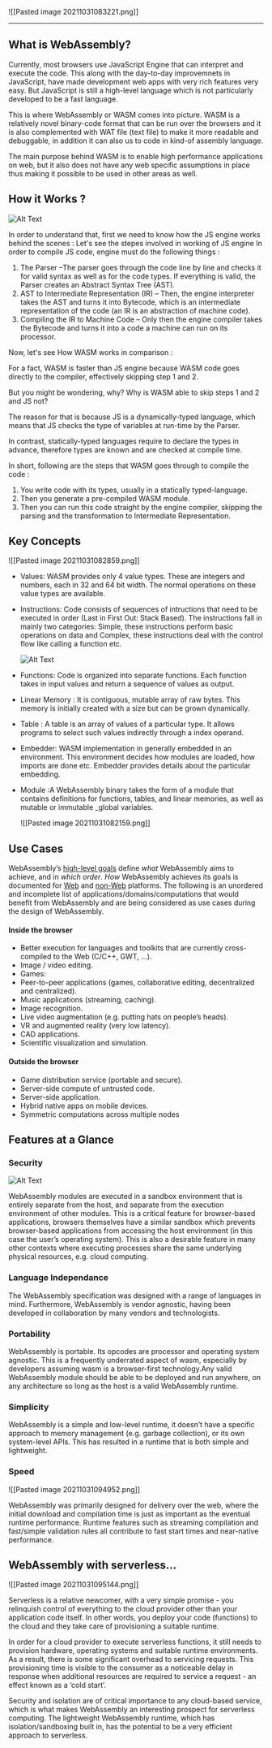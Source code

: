 
![[Pasted image 20211031083221.png]]


---


## What is WebAssembly?

Currently, most browsers use JavaScript Engine that can interpret and execute the code. This along with the day-to-day improvemnets in JavaScript, have made development web apps with very rich features very easy. But JavaScript is still a high-level language which is not particularly developed to be a fast language.

This is where WebAssembly or WASM comes into picture. WASM is a relatively novel binary-code format that can be run over the browsers and it is also complemented with WAT file (text file) to make it more readable and debuggable, in addition it can also us to code in kind-of assembly language.

The main purpose behind WASM is to enable high performance applications on web, but it also does not have any web specific assumptions in place thus making it possible to be used in other areas as well.

## How it Works ?


![Alt Text](https://2r4s9p1yi1fa2jd7j43zph8r-wpengine.netdna-ssl.com/files/2018/01/ezgif-5-73711fc5d3.gif)


In order to understand that, first we need to know how the JS engine works behind the scenes : 
Let's see the stepes involved in working of JS engine
In order to compile JS code, engine must do the following things :

1.  The Parser –The parser goes through the code line by line and checks it for valid syntax as well as for the code types. If everything is valid, the Parser creates an Abstract Syntax Tree (AST).
2.  AST to Intermediate Representation (IR) – Then, the engine interpreter takes the AST and turns it into Bytecode, which is an intermediate representation of the code (an IR is an abstraction of machine code).
3.  Compiling the IR to Machine Code – Only then the engine compiler takes the Bytecode and turns it into a code a machine can run on its processor.


Now, let's see How WASM works in comparison :

For a fact, WASM is faster than JS engine  because WASM code goes directly to the compiler, effectively skipping step 1 and 2.

But you might be wondering, why? Why is WASM able to skip steps 1 and 2 and JS not?

The reason for that is because JS is a dynamically-typed language, which means that JS checks the type of variables at run-time by the Parser.

In contrast, statically-typed languages require to declare the types in advance, therefore types are known and are checked at compile time.

In short, following are the steps that WASM goes through to compile the code :

1.  You write code with its types, usually in a statically typed-language.
2.  Then you generate a pre-compiled WASM module.
3.  Then you can run this code straight by the engine compiler, skipping the parsing and the transformation to Intermediate Representation.


## Key Concepts

   ![[Pasted image 20211031082859.png]]

-   Values: WASM provides only 4 value types. These are integers and numbers, each in 32 and 64 bit width. The normal operations on these value types are available.

-   Instructions: Code consists of sequences of intructions that need to be executed in order (Last in First Out: Stack Based). The instructions fall in mainly two categories: Simple, these instructions perform basic operations on data and Complex, these instructions deal with the control flow like calling a function etc. 

	![Alt Text](https://images.hive.blog/0x0/https://cdn.steemitimages.com/DQmZ2dy3Z2nomjjZPKRn8C9TjdaRpteG5MogDQ55RBgZhq5/stack.gif)


-   Functions: Code is organized into separate functions. Each function takes in input values and return a sequence of values as output.

-   Linear Memory : It is contiguous, mutable array of raw bytes. This memory is initially created with a size but can be grown dynamically.

-   Table : A table is an array of values of a particular type. It allows programs to select such values indirectly through a index operand.

-   Embedder: WASM implementation in generally embedded in an environment. This environment decides how modules are loaded, how imports are done etc. Embedder provides details about the particular embedding.

-   Module :A WebAssembly binary takes the form of a module that contains definitions for functions, tables, and linear memories, as well as mutable or immutable _global variables.

       ![[Pasted image 20211031082159.png]]


## Use Cases

WebAssembly’s [high-level goals](https://webassembly.org/docs/high-level-goals/) define _what_ WebAssembly aims to achieve, and in _which order_. _How_ WebAssembly achieves its goals is documented for [Web](https://webassembly.org/docs/web/) and [non-Web](https://webassembly.org/docs/non-web/) platforms. The following is an unordered and incomplete list of applications/domains/computations that would benefit from WebAssembly and are being considered as use cases during the design of WebAssembly.

#### Inside the browser

-   Better execution for languages and toolkits that are currently cross-compiled to the Web (C/C++, GWT, …).
-   Image / video editing.
-   Games:
 -   Peer-to-peer applications (games, collaborative editing, decentralized and centralized).
-   Music applications (streaming, caching).
-   Image recognition.
-   Live video augmentation (e.g. putting hats on people’s heads).
-   VR and augmented reality (very low latency).
-   CAD applications.
-   Scientific visualization and simulation.


#### Outside the browser

-   Game distribution service (portable and secure).
-   Server-side compute of untrusted code.
-   Server-side application.
-   Hybrid native apps on mobile devices.
-   Symmetric computations across multiple nodes

## Features at a Glance

### Security

   ![Alt Text](https://marcoselvatici.github.io/WASM_tutorial/ref/sandbox.gif)
   
   WebAssembly modules are executed in a sandbox environment that is entirely separate from the host, and separate from the execution environment of other modules. This is a critical feature for browser-based applications, browsers themselves have a similar sandbox which prevents browser-based applications from accessing the host environment (in this case the user’s operating system). This is also a desirable feature in many other contexts where executing processes share the same underlying physical resources, e.g. cloud computing.
   

### Language Independance
           
 The WebAssembly specification was designed with a range of languages in mind. Furthermore, WebAssembly is vendor agnostic, having been developed in collaboration by many vendors and technologists. 


### Portability

 WebAssembly is portable. Its opcodes are processor and operating system agnostic. This is a frequently underrated aspect of wasm, especially by developers assuming wasm is a browser-first technology.Any valid WebAssembly module should be able to be deployed and run anywhere, on any architecture so long as the host is a valid WebAssembly runtime. 

### Simplicity

  WebAssembly is a simple and low-level runtime, it doesn’t have a specific approach to memory management (e.g. garbage collection), or its own system-level APIs. This has resulted in a runtime that is both simple and lightweight.


### Speed

  ![[Pasted image 20211031094952.png]]
  
   WebAssembly was primarily designed for delivery over the web, where the initial download and compilation time is just as important as the eventual runtime performance. Runtime features such as streaming compilation and fast/simple validation rules all contribute to fast start times and near-native performance.



## WebAssembly with serverless...

![[Pasted image 20211031095144.png]]

Serverless is a relative newcomer, with a very simple promise - you relinquish control of everything to the cloud provider other than your application code itself. In other words, you deploy your code (functions) to the cloud and they take care of provisioning a suitable runtime.

In order for a cloud provider to execute serverless functions, it still needs to provision hardware, operating systems and suitable runtime environments. As a result, there is some significant overhead to servicing requests. This provisioning time is visible to the consumer as a noticeable delay in response when additional resources are required to service a request - an effect known as a ‘cold start’.

Security and isolation are of critical importance to any cloud-based service, which is what makes WebAssembly an interesting prospect for serverless computing. The lightweight WebAssembly runtime, which has isolation/sandboxing built in, has the potential to be a very efficient approach to serverless.
